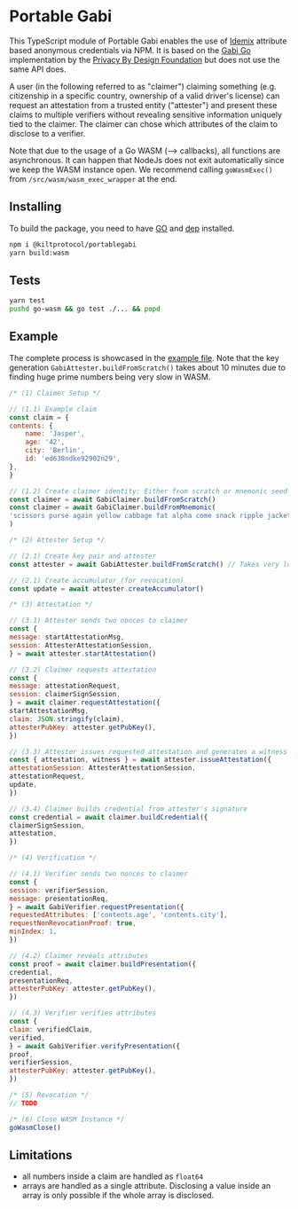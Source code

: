 # Portable Gabi

This TypeScript module of Portable Gabi enables the use of [Idemix](http://www.research.ibm.com/labs/zurich/idemix/) attribute based anonymous credentials via NPM. It is based on the [Gabi Go](https://github.com/privacybydesign/gabi) implementation by the [Privacy By Design Foundation](https://privacybydesign.foundation/) but does not use the same API does.

A user (in the following referred to as "claimer") claiming something (e.g. citizenship in a specific country, ownership of a valid driver's license) can request an attestation from a trusted entity ("attester") and present these claims to multiple verifiers without revealing sensitive information uniquely tied to the claimer. The claimer can chose which attributes of the claim to disclose to a verifier.

Note that due to the usage of a Go WASM (--> callbacks), all functions are asynchronous. It can happen that NodeJs does not exit automatically since we keep the WASM instance open. We recommend calling `goWasmExec()` from `/src/wasm/wasm_exec_wrapper` at the end.

## Installing

To build the package, you need to have [GO](https://golang.org/) and [dep](https://github.com/golang/dep) installed.

```bash
npm i @kiltprotocol/portablegabi
yarn build:wasm
```

## Tests

```bash
yarn test
pushd go-wasm && go test ./... && popd
```

## Example

The complete process is showcased in the [example file](docs/example.ts). Note that the key generation `GabiAttester.buildFromScratch()` takes about 10 minutes due to finding huge prime numbers being very slow in WASM.

```javascript
/* (1) Claimer Setup */

// (1.1) Example claim
const claim = {
contents: {
    name: 'Jasper',
    age: '42',
    city: 'Berlin',
    id: 'ed638ndke92902n29',
},
}

// (1.2) Create claimer identity: Either from scratch or mnemonic seed
const claimer = await GabiClaimer.buildFromScratch()
const claimer = await GabiClaimer.buildFromMnemonic(
'scissors purse again yellow cabbage fat alpha come snack ripple jacket broken'
)

/* (2) Attester Setup */

// (2.1) Create key pair and attester
const attester = await GabiAttester.buildFromScratch() // Takes very long due to finding safe prime numbers, ~10 minutes

// (2.1) Create accumulator (for revocation)
const update = await attester.createAccumulator()

/* (3) Attestation */

// (3.1) Attester sends two nonces to claimer
const {
message: startAttestationMsg,
session: AttesterAttestationSession,
} = await attester.startAttestation()

// (3.2) Claimer requests attestation
const {
message: attestationRequest,
session: claimerSignSession,
} = await claimer.requestAttestation({
startAttestationMsg,
claim: JSON.stringify(claim),
attesterPubKey: attester.getPubKey(),
})

// (3.3) Attester issues requested attestation and generates a witness which can be used to revoke the attestation
const { attestation, witness } = await attester.issueAttestation({
attestationSession: AttesterAttestationSession,
attestationRequest,
update,
})

// (3.4) Claimer builds credential from attester's signature
const credential = await claimer.buildCredential({
claimerSignSession,
attestation,
})

/* (4) Verification */

// (4.1) Verifier sends two nonces to claimer
const {
session: verifierSession,
message: presentationReq,
} = await GabiVerifier.requestPresentation({
requestedAttributes: ['contents.age', 'contents.city'],
requestNonRevocationProof: true,
minIndex: 1,
})

// (4.2) Claimer reveals attributes
const proof = await claimer.buildPresentation({
credential,
presentationReq,
attesterPubKey: attester.getPubKey(),
})

// (4.3) Verifier verifies attributes
const {
claim: verifiedClaim,
verified,
} = await GabiVerifier.verifyPresentation({
proof,
verifierSession,
attesterPubKey: attester.getPubKey(),
})

/* (5) Revocation */
// TODO

/* (6) Close WASM Instance */
goWasmClose()
```

## Limitations

- all numbers inside a claim are handled as `float64`
- arrays are handled as a single attribute. Disclosing a value inside an array is only possible if the whole array is disclosed.
